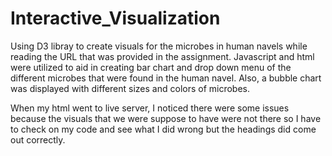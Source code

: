 # Interactive_Visualization
Using D3 libray to create visuals for the microbes in human navels while reading the URL that was provided in the assignment. Javascript and html  were utilized to aid in creating bar chart and drop down menu of the different microbes that were found in the human navel. Also, a bubble chart was displayed with different sizes and colors of microbes. 

When my html went to live server, I noticed there were some issues because the visuals that we were suppose to have were not there so I have to check on my code and see what I did wrong but the headings did come out correctly. 
